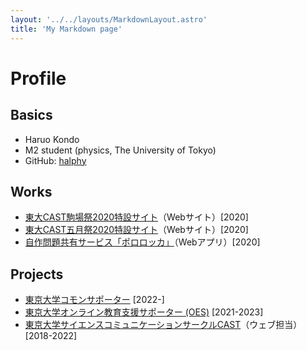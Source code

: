 ```yaml
---
layout: '../../layouts/MarkdownLayout.astro'
title: 'My Markdown page'
---
```

# Profile
## Basics
- Haruo Kondo
- M2 student (physics, The University of Tokyo)
- GitHub: [halphy](https://github.com/halphy)

## Works
- [東大CAST駒場祭2020特設サイト](https://ut-cast.net/komafes2020/)（Webサイト）\[2020\]
- [東大CAST五月祭2020特設サイト](https://ut-cast.net/mayfes2020/)（Webサイト）\[2020\]
- [自作問題共有サービス「ポロロッカ」](https://pororocca.com/)（Webアプリ）\[2020\]

## Projects
- [東京大学コモンサポーター](https://utelecon.adm.u-tokyo.ac.jp/about/cs) \[2022-\]
- [東京大学オンライン教育支援サポーター (OES)](https://utelecon.adm.u-tokyo.ac.jp/about/oes) \[2021-2023\]
- [東京大学サイエンスコミュニケーションサークルCAST](https://ut-cast.net)（ウェブ担当）\[2018-2022\]
